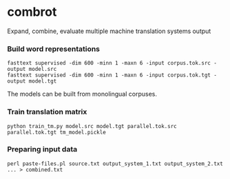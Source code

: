 # combrot
Expand, combine, evaluate multiple machine translation systems output


### Build word representations

    fasttext supervised -dim 600 -minn 1 -maxn 6 -input corpus.tok.src -output model.src
    fasttext supervised -dim 600 -minn 1 -maxn 6 -input corpus.tok.tgt -output model.tgt

The models can be built from monolingual corpuses.

### Train translation matrix

    python train_tm.py model.src model.tgt parallel.tok.src parallel.tok.tgt tm_model.pickle

### Preparing input data

    perl paste-files.pl source.txt output_system_1.txt output_system_2.txt ... > combined.txt

